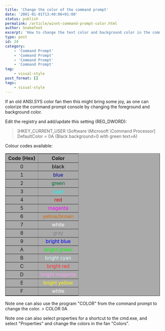 ```yaml
---
title: 'Change the color of the command prompt'
date: '2001-01-01T13:40:06+01:00'
status: publish
permalink: /article/winnt-command-prompt-color.html
author: Snakefoot
excerpt: 'How to change the text color and background color in the command prompt.'
type: post
id: 24
category:
    - 'Command Prompt'
    - 'Command Prompt'
    - 'Command Prompt'
    - 'Command Prompt'
tag:
    - visual-style
post_format: []
tags:
    - visual-style
---
```

If an old ANSI.SYS color fan then this might bring some joy, as one can colorize the command prompt console by changing the foreground and background color.  
  
 Edit the registry and add/update this setting (REG\_DWORD):

> \[HKEY\_CURRENT\_USER \\Software \\Microsoft \\Command Processor\]  
>  DefaultColor = 0A (Black background=0 with green text=A)

 Colour codes available: <table border="1" style="text-align:center;background:#AAAAAA"><tr><th>Code (Hex)</th><th>Color</th></tr><tr><td>0</td><td><span style="color:#000000">black</span></td></tr><tr><td>1</td><td><span style="color:#0000A0">blue</span></td></tr><tr><td>2</td><td><span style="color:#006A35">green</span></td></tr><tr><td>3</td><td><span style="color:#00FFFF">cyan</span></td></tr><tr><td>4</td><td><span style="color:#D20000">red</span></td></tr><tr><td>5</td><td><span style="color:#FF00FF">magenta</span></td></tr><tr><td>6</td><td><span style="color:#D56A00">yellow/brown</span></td></tr><tr><td>7</td><td><span style="color:#FFFFFF">white</span></td></tr><tr><td>8</td><td><span style="color:#808080">gray</span></td></tr><tr><td>9</td><td><span style="color:#0000FF">bright blue</span></td></tr><tr><td>A</td><td><span style="color:#00FF00">bright green</span></td></tr><tr><td>B</td><td><span style="color:#D9FFFF">bright cyan</span></td></tr><tr><td>C</td><td><span style="color:#FF2F2F">bright red</span></td></tr><tr><td>D</td><td><span style="color:#FF9FFF">bright magenta</span></td></tr><tr><td>E</td><td><span style="color:#FBFB00">bright yellow</span></td></tr><tr><td>F</td><td><span style="color:#FFFFFF">white</span></td></tr></table>

 Note one can also use the program "COLOR" from the command prompt to change the color. > COLOR 0A

 Note one can also select properties for a shortcut to the cmd.exe, and select "Properties" and change the colors in the fan "Colors".